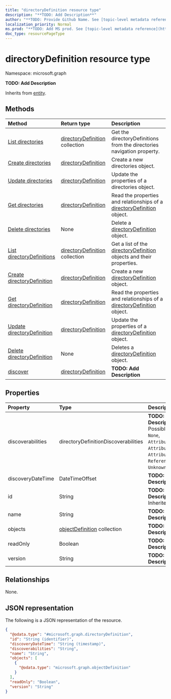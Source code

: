 ```yaml
---
title: "directoryDefinition resource type"
description: "**TODO: Add Description**"
author: "**TODO: Provide Github Name. See [topic-level metadata reference](https://msgo.azurewebsites.net/add/document/guidelines/metadata.html#topic-level-metadata)**"
localization_priority: Normal
ms.prod: "**TODO: Add MS prod. See [topic-level metadata reference](https://msgo.azurewebsites.net/add/document/guidelines/metadata.html#topic-level-metadata)**"
doc_type: resourcePageType
---
```


# directoryDefinition resource type

Namespace: microsoft.graph

**TODO: Add Description**


Inherits from [entity](../resources/entity.md).

## Methods
|Method|Return type|Description|
|:---|:---|:---|
|[List directories](../api/synchronization-synchronizationschema-list-directories.md)|[directoryDefinition](../resources/synchronization-directorydefinition.md) collection|Get the directoryDefinitions from the directories navigation property.|
|[Create directories](../api/synchronization-synchronizationschema-post-directories.md)|[directoryDefinition](../resources/synchronization-directorydefinition.md)|Create a new directories object.|
|[Update directories](../api/synchronization-synchronizationschema-update-directories.md)|[directoryDefinition](../resources/synchronization-directorydefinition.md)|Update the properties of a directories object.|
|[Get directories](../api/synchronization-synchronizationschema-get-directorydefinition.md)|[directoryDefinition](../resources/synchronization-directorydefinition.md)|Read the properties and relationships of a [directoryDefinition](../resources/synchronization-directorydefinition.md) object.|
|[Delete directories](../api/synchronization-synchronizationschema-delete-directories.md)|None|Delete a [directoryDefinition](../resources/synchronization-directorydefinition.md) object.|
|[List directoryDefinitions](../api/synchronization-directorydefinition-list.md)|[directoryDefinition](../resources/synchronization-directorydefinition.md) collection|Get a list of the [directoryDefinition](../resources/directorydefinition.md) objects and their properties.|
|[Create directoryDefinition](../api/synchronization-directorydefinition-create.md)|[directoryDefinition](../resources/synchronization-directorydefinition.md)|Create a new [directoryDefinition](../resources/synchronization-directorydefinition.md) object.|
|[Get directoryDefinition](../api/synchronization-directorydefinition-get.md)|[directoryDefinition](../resources/synchronization-directorydefinition.md)|Read the properties and relationships of a [directoryDefinition](../resources/synchronization-directorydefinition.md) object.|
|[Update directoryDefinition](../api/synchronization-directorydefinition-update.md)|[directoryDefinition](../resources/synchronization-directorydefinition.md)|Update the properties of a [directoryDefinition](../resources/synchronization-directorydefinition.md) object.|
|[Delete directoryDefinition](../api/synchronization-directorydefinition-delete.md)|None|Deletes a [directoryDefinition](../resources/synchronization-directorydefinition.md) object.|
|[discover](../api/synchronization-directorydefinition-discover.md)|[directoryDefinition](../resources/synchronization-directorydefinition.md)|**TODO: Add Description**|

## Properties
|Property|Type|Description|
|:---|:---|:---|
|discoverabilities|directoryDefinitionDiscoverabilities|**TODO: Add Description**. Possible values are: `None`, `AttributeNames`, `AttributeDataTypes`, `AttributeReadOnly`, `ReferenceAttributes`, `UnknownFutureValue`.|
|discoveryDateTime|DateTimeOffset|**TODO: Add Description**|
|id|String|**TODO: Add Description** Inherited from [entity](../resources/entity.md)|
|name|String|**TODO: Add Description**|
|objects|[objectDefinition](../resources/synchronization-objectdefinition.md) collection|**TODO: Add Description**|
|readOnly|Boolean|**TODO: Add Description**|
|version|String|**TODO: Add Description**|

## Relationships
None.

## JSON representation
The following is a JSON representation of the resource.
<!-- {
  "blockType": "resource",
  "keyProperty": "id",
  "@odata.type": "microsoft.graph.directoryDefinition",
  "baseType": "microsoft.graph.entity",
  "openType": false
}
-->
``` json
{
  "@odata.type": "#microsoft.graph.directoryDefinition",
  "id": "String (identifier)",
  "discoveryDateTime": "String (timestamp)",
  "discoverabilities": "String",
  "name": "String",
  "objects": [
    {
      "@odata.type": "microsoft.graph.objectDefinition"
    }
  ],
  "readOnly": "Boolean",
  "version": "String"
}
```

